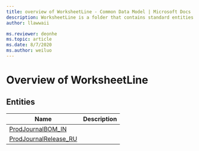 ```yaml
---
title: overview of WorksheetLine - Common Data Model | Microsoft Docs
description: WorksheetLine is a folder that contains standard entities related to the Common Data Model.
author: llawwaii

ms.reviewer: deonhe
ms.topic: article
ms.date: 8/7/2020
ms.author: weiluo
---
```


# Overview of WorksheetLine


## Entities

|Name|Description|
|---|---|
|[ProdJournalBOM_IN](ProdJournalBOM_IN.md)||
|[ProdJournalRelease_RU](ProdJournalRelease_RU.md)||
